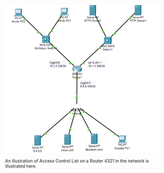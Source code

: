 ![](ACL.png)

An illustration of Access Control List on a Router 4321 in the network is illustrated here.
